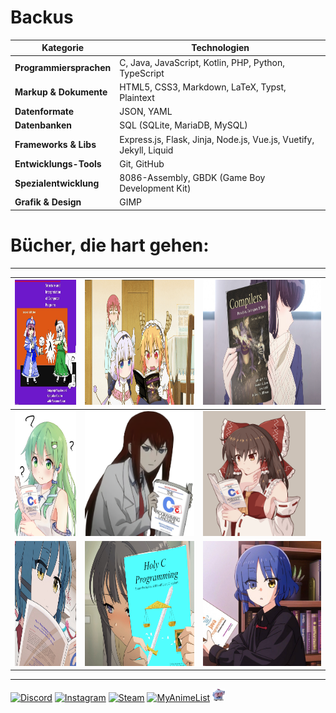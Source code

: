 # Backus

| Kategorie               | Technologien                                         |
|-------------------------|------------------------------------------------------|
| **Programmiersprachen** | C, Java, JavaScript, Kotlin, PHP, Python, TypeScript |
| **Markup & Dokumente**  | HTML5, CSS3, Markdown, LaTeX, Typst, Plaintext       |
| **Datenformate**        | JSON, YAML                                           |
| **Datenbanken**         | SQL (SQLite, MariaDB, MySQL)                         |
| **Frameworks & Libs**   | Express.js, Flask, Jinja, Node.js, Vue.js, Vuetify, Jekyll, Liquid   |
| **Entwicklungs-Tools**  | Git, GitHub                                          |
| **Spezialentwicklung**  | 8086-Assembly, GBDK (Game Boy Development Kit)       |
| **Grafik & Design**     | GIMP                                                 |

# Bücher, die hart gehen:

---

| <img src="img/animegirlswithprogrammingbooks/ae950614154d980eec02d5712d737921c2d01018a7f8791f9d6280e5a4658c3a_1.jpg" height="200"> | <img src="img/animegirlswithprogrammingbooks/Tohru_Kanna_Kobayashi_Excited_for_Dragon_book.png" height="200">         | <img src="img/animegirlswithprogrammingbooks/Komi_holding_Compilers.jpg" height="200">       |
|------------------------------------------------------------------------------------------------------------------------------------|-----------------------------------------------------------------------------------------------------------------------|----------------------------------------------------------------------------------------------|
| <img src="img/animegirlswithprogrammingbooks/Kochiya_Sanae_Holding_C_Programming_Language.png" height="200">                       | <img src="img/animegirlswithprogrammingbooks/Makise_Kurisu_Holding_C_Programming_Language.png" height="200">          | <img src="img/animegirlswithprogrammingbooks/reimu_ansi_c.png" height="200">                 |
| <img src="img/animegirlswithprogrammingbooks/Ryo_Yamada_Holding_C_Book.jpg" height="200">                                          | <img src="img/animegirlswithprogrammingbooks/Sakurajima_Mai_Holding_The_HolyC_Programming_Language.jpg" height="200"> | <img src="img/animegirlswithprogrammingbooks/Ryo_Yamada_Holding_Java_Book.jpg" height="200"> |

---
[![Discord](https://img.shields.io/badge/Discord-%237289DA.svg?logo=discord&logoColor=white)](https://discordapp.com/users/406094506509991936) [![Instagram](https://img.shields.io/badge/Instagram-%23E4405F.svg?logo=Instagram&logoColor=white)](https://instagram.com/zetsuboushii) [![Steam](https://img.shields.io/badge/Steam-%237289DA.svg?logo=steam&logoColor=white)](https://steamcommunity.com/id/zetsuboushii/) [![MyAnimeList](https://img.shields.io/badge/MyAnimeList-%237289DA.svg?logo=myanimelist&logoColor=white)](https://myanimelist.net/profile/Zetsuboushi) <img src="img/yuyuko_thinking.webp" height="20">
